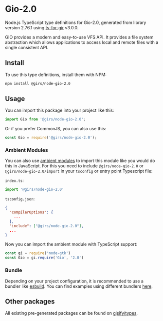 
# Gio-2.0

Node.js TypeScript type definitions for Gio-2.0, generated from library version 2.76.1 using [ts-for-gir](https://github.com/gjsify/ts-for-gir) v3.0.0.

GIO provides a modern and easy-to-use VFS API. It provides a file system abstraction which allows applications to access local and remote files with a single consistent API.

## Install

To use this type definitions, install them with NPM:
```bash
npm install @girs/node-gio-2.0
```

## Usage

You can import this package into your project like this:
```ts
import Gio from '@girs/node-gio-2.0';
```

Or if you prefer CommonJS, you can also use this:
```ts
const Gio = require('@girs/node-gio-2.0');
```

### Ambient Modules

You can also use [ambient modules](https://github.com/gjsify/ts-for-gir/tree/main/packages/cli#ambient-modules) to import this module like you would do this in JavaScript.
For this you need to include `@girs/node-gio-2.0` or `@girs/node-gio-2.0/import` in your `tsconfig` or entry point Typescript file:

`index.ts`:
```ts
import '@girs/node-gio-2.0'
```

`tsconfig.json`:
```json
{
  "compilerOptions": {
    ...
  },
  "include": ["@girs/node-gio-2.0"],
  ...
}
```

Now you can import the ambient module with TypeScript support: 

```ts
const gi = require('node-gtk')
const Gio = gi.require('Gio', '2.0')
```


### Bundle

Depending on your project configuration, it is recommended to use a bundler like [esbuild](https://esbuild.github.io/). You can find examples using different bundlers [here](https://github.com/gjsify/ts-for-gir/tree/main/examples).

## Other packages

All existing pre-generated packages can be found on [gjsify/types](https://github.com/gjsify/types).

